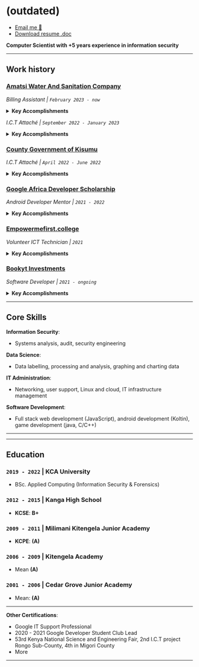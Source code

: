 <!-- RESUME in Markdown -->
# (outdated)

* [Email me 📩](mailto:elvischris00@hotmail.com)
* [Download resume .doc](https://1drv.ms/w/s!AsdSWFbPZLirn3Cf9xxoncfV7SEo?e=KdUaBu)

**Computer Scientist with +5 years experience in information security**

---

## Work history

### [Amatsi Water And Sanitation Company](https://amatsiwater.co.ke/)

*Billing Assistant | `February 2023 - now `*

<details>
<summary><b>Key Accomplishments</b></summary>

* I create billing and payment accounts for new customers, as well as update existing customer details to streamline billing and payments.   
* I generate bills, invoices and statements for residential, commercial and institutional customers
</details>    

*I.C.T Attaché | `September 2022 - January 2023 `*

<details>
<summary><b>Key Accomplishments</b></summary>

* I merged paper records about meters in inventory and meters provisioned to clients into the company database ensuring metering data is up to date, synchronized and easy to manage from one access point.   
* I installed and maintained (licensing) recommended software, and quickly resolved issues staff in different departments faced with the network, computers, software, hardware and electronics.     
</details>

### [County Government of Kisumu](https://www.kisumu.go.ke/)

*I.C.T Attaché | `April 2022 - June 2022`*

<details>
<summary><b>Key Accomplishments</b></summary>

* I provided support in the Department of ICT and Technology during the 9th Africities Summit held in Kisumu that was attended by over 3500 delegates, dignitaries and investors from over 2000 local authorities  
* I quickly resolved technical issues county officials in different departments faced with the network, computers, software, hardware and electronics.

</details>

### [Google Africa Developer Scholarship](https://www.pluralsight.com/partners/google/africa/gads-2021)

*Android Developer Mentor | `2021 - 2022`*

<details>
<summary><b>Key Accomplishments</b></summary>

* I clarified programming concepts mentees did not fully understand when learning android development, shared learning resources and enabled them achieve their learning targets and get scholarships for Android developer certification 
* I identified learning areas of improvement and gave feedback to the Andela community.

</details>

### [Empowermefirst.college](https://empowermefirst.college/)

*Volunteer ICT Technician | `2021`*

<details>
  <summary><b>Key Accomplishments</b></summary>

* I assisted in migrating the previous Learning Management System from a demo LMS to Moodle and created a user manual for the learning system to ease the task of coursework creation and assignment grading for tutors 
* I assisted in developing a training guide for volunteers and staff on basic cyber security best practices

</details>

### [Bookyt Investments](https://www.github.com/bookyt)

*Software Developer | `2021 - ongoing`*

<details>
<summary><b>Key Accomplishments</b></summary>

* I develop, maintain and update software and games  
* I mine and prepare data for training machine learning models    

</details>

---

## Core Skills

**Information Security**:
* Systems analysis, audit, security engineering      

**Data Science**:
* Data labelling, processing and analysis, graphing and charting data 

**IT Administration**:
* Networking, user support, Linux and cloud, IT infrastructure management      

**Software Development**:
* Full stack web development (JavaScript), android development (Koltin), game development (java, C/C++)   

---
---
## Education

### `2019 - 2022` | KCA University
* BSc. Applied Computing (Information Security & Forensics) 

### `2012 - 2015` | Kanga High School
* **KCSE**: **B+**  

### `2009 - 2011` | Milimani Kitengela Junior Academy
* **KCPE**: **(A)**  

### `2006 - 2009` | Kitengela Academy 
* Mean **(A)** 

### `2001 - 2006` | Cedar Grove Junior Academy
* Mean: **(A)**  

---
**Other Certifications**:

* Google IT Support Professional
* 2020 - 2021 Google Developer Student Club Lead
* 53rd Kenya National Science and Engineering Fair, 2nd I.C.T project Rongo Sub-County, 4th in Migori County 
* More   
---

